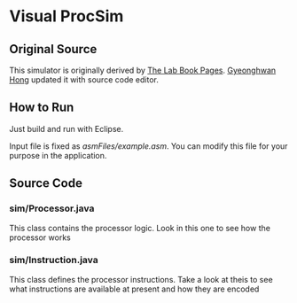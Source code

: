 # Visual ProcSim
## Original Source
This simulator is originally derived by [The Lab Book Pages](http://www.labbookpages.co.uk/teaching/upArch.html). [Gyeonghwan Hong](mailto:redcarrottt@gmail.com) updated it with source code editor.

## How to Run
Just build and run with Eclipse.

Input file is fixed as _asmFiles/example.asm_. You can modify this file for your purpose in the application.

## Source Code
### sim/Processor.java
This class contains the processor logic. Look in this one to see
how the processor works

### sim/Instruction.java
This class defines the processor instructions. Take a look at theis to see what
instructions are available at present and how they are encoded